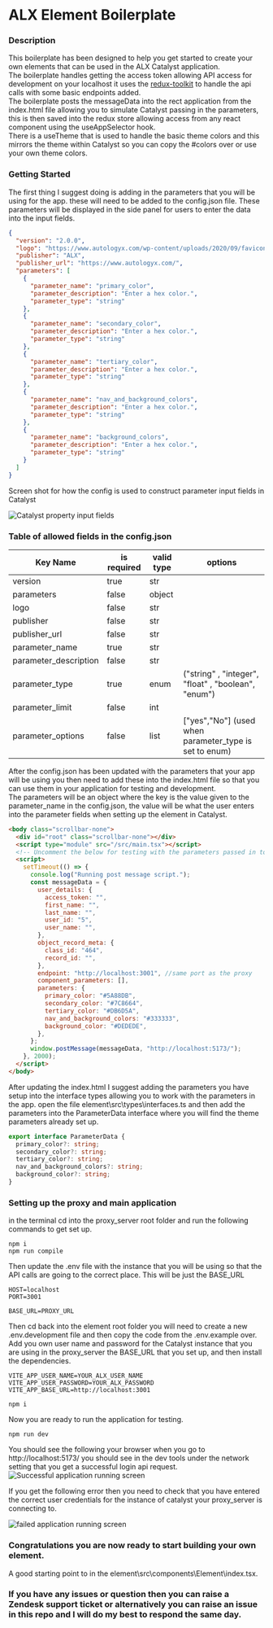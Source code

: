 # ALX Element Boilerplate

### Description

This boilerplate has been designed to help you get started to create your own elements that can be used in the ALX Catalyst application.  
The boilerplate handles getting the access token allowing API access for development on your localhost it uses the [redux-toolkit](https://redux-toolkit.js.org/rtk-query/usage/queries) to handle the api calls with some basic endpoints added.  
The boilerplate posts the messageData into the rect application from the index.html file allowing you to simulate Catalyst passing in the parameters, this is then saved into the redux store allowing access from any react component using the useAppSelector hook.  
There is a useTheme that is used to handle the basic theme colors and this mirrors the theme within Catalyst so you can copy the #colors over or use your own theme colors.

### Getting Started

The first thing I suggest doing is adding in the parameters that you will be using for the app. these will need to be added to the config.json file. These parameters will be displayed in the side panel for users to enter the data into the input fields.

```json
{
  "version": "2.0.0",
  "logo": "https://www.autologyx.com/wp-content/uploads/2020/09/favicon.png",
  "publisher": "ALX",
  "publisher_url": "https://www.autologyx.com/",
  "parameters": [
    {
      "parameter_name": "primary_color",
      "parameter_description": "Enter a hex color.",
      "parameter_type": "string"
    },
    {
      "parameter_name": "secondary_color",
      "parameter_description": "Enter a hex color.",
      "parameter_type": "string"
    },
    {
      "parameter_name": "tertiary_color",
      "parameter_description": "Enter a hex color.",
      "parameter_type": "string"
    },
    {
      "parameter_name": "nav_and_background_colors",
      "parameter_description": "Enter a hex color.",
      "parameter_type": "string"
    },
    {
      "parameter_name": "background_colors",
      "parameter_description": "Enter a hex color.",
      "parameter_type": "string"
    }
  ]
}
```

Screen shot for how the config is used to construct parameter input fields in Catalyst

![Catalyst property input fields](/img\property_fields.png)

### Table of allowed fields in the config.json

| Key Name              | is required | valid type | options                                                |
| --------------------- | ----------- | ---------- | ------------------------------------------------------ |
| version               | true        | str        |                                                        |
| parameters            | false       | object     |                                                        |
| logo                  | false       | str        |                                                        |
| publisher             | false       | str        |                                                        |
| publisher_url         | false       | str        |                                                        |
| parameter_name        | true        | str        |                                                        |
| parameter_description | false       | str        |                                                        |
| parameter_type        | true        | enum       | ("string" , "integer", "float" , "boolean", "enum")    |
| parameter_limit       | false       | int        |                                                        |
| parameter_options     | false       | list       | ["yes","No"] (used when parameter_type is set to enum) |

After the config.json has been updated with the parameters that your app will be using you then need to add these into the index.html file so that you can use them in your application for testing and development.  
The parameters will be an object where the key is the value given to the parameter_name in the config.json, the value will be what the user enters into the parameter fields when setting up the element in Catalyst.

```html
<body class="scrollbar-none">
  <div id="root" class="scrollbar-none"></div>
  <script type="module" src="/src/main.tsx"></script>
  <!-- Uncomment the below for testing with the parameters passed in to the messageData -->
  <script>
    setTimeout(() => {
      console.log("Running post message script.");
      const messageData = {
        user_details: {
          access_token: "",
          first_name: "",
          last_name: "",
          user_id: "5",
          user_name: "",
        },
        object_record_meta: {
          class_id: "464",
          record_id: "",
        },
        endpoint: "http://localhost:3001", //same port as the proxy
        component_parameters: [],
        parameters: {
          primary_color: "#5A88DB",
          secondary_color: "#7C8664",
          tertiary_color: "#DB6D5A",
          nav_and_background_colors: "#333333",
          background_color: "#DEDEDE",
        },
      };
      window.postMessage(messageData, "http://localhost:5173/");
    }, 2000);
  </script>
</body>
```

After updating the index.html I suggest adding the parameters you have setup into the interface types allowing you to work with the parameters in the app. open the file element\src\types\interfaces.ts and then add the parameters into the ParameterData interface where you will find the theme parameters already set up.

```typescript
export interface ParameterData {
  primary_color?: string;
  secondary_color?: string;
  tertiary_color?: string;
  nav_and_background_colors?: string;
  background_color?: string;
}
```

### Setting up the proxy and main application

in the terminal cd into the proxy_server root folder and run the following commands to get set up.

```
npm i
npm run compile
```

Then update the .env file with the instance that you will be using so that the API calls are going to the correct place. This will be just the BASE_URL

```
HOST=localhost
PORT=3001

BASE_URL=PROXY_URL
```

Then cd back into the element root folder you will need to create a new .env.development file and then copy the code from the .env.example over. Add you own user name and password for the Catalyst instance that you are using in the proxy_server the BASE_URL that you set up, and then install the dependencies.

```
VITE_APP_USER_NAME=YOUR_ALX_USER_NAME
VITE_APP_USER_PASSWORD=YOUR_ALX_PASSWORD
VITE_APP_BASE_URL=http://localhost:3001
```

```
npm i
```

Now you are ready to run the application for testing.

```
npm run dev
```

You should see the following your browser when you go to http://localhost:5173/ you should see in the dev tools under the network setting that you get a successful login api request.
![Successful application running screen](/img/success.png)

If you get the following error then you need to check that you have entered the correct user credentials for the instance of catalyst your proxy_server is connecting to.

![failed application running screen](/img/failed_login.png)

### Congratulations you are now ready to start building your own element.

A good starting point to in the element\src\components\Element\index.tsx.

### If you have any issues or question then you can raise a Zendesk support ticket or alternatively you can raise an issue in this repo and I will do my best to respond the same day.
